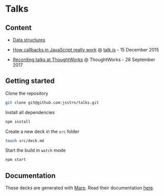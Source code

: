 # Talks

## Content

- [Data structures](topics/data-structures.html)

- [How callbacks in JavaScript really work][how-callbacks-work] @ [talk.js][talk.js] - 15 December 2015

- [Recording talks at ThoughtWorks][recording-talks-at-thoughtworks] @ ThoughtWorks - 28 September 2017

## Getting started

Clone the repository

```sh
git clone git@github.com:jsstrn/talks.git
```

Install all dependencies

```sh
npm install
```

Create a new deck in the `src` folder

```sh
touch src/deck.md
```

Start the build in `watch` mode

```sh
npm start
```

## Documentation

These decks are generated with [Marp](https://marp.app/). Read their documentation [here](https://marpit.marp.app/).

<!-- reference links -->

[how-callbacks-work]: https://speakerdeck.com/jsstrn/how-callbacks-in-javascript-really-work
[recording-talks-at-thoughtworks]: https://jsstrn.github.io/talks/recording-talks-at-thoughtworks
[talk.js]: http://www.meetup.com/Singapore-JS/
